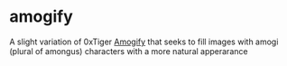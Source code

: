 # amogify
A slight variation of 0xTiger [Amogify](https://github.com/0xTiger/amogify) that seeks to fill images with amogi (plural of amongus) characters with a more natural apperarance 
